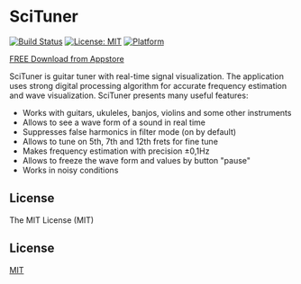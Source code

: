 
# SciTuner

[![Build Status][travis-image]][travis-url]
[![License: MIT][license-image]][license-url]
[![Platform][platform-image]][platform-url]

[FREE Download from Appstore](https://itunes.apple.com/us/app/scituner/id952300084?mt=8)

SciTuner is guitar tuner with real-time signal visualization.
The application uses strong digital processing algorithm for accurate frequency estimation and wave visualization.
SciTuner presents many useful features:

- Works with guitars, ukuleles, banjos, violins and some other instruments
- Allows to see a wave form of a sound in real time
- Suppresses false harmonics in filter mode (on by default)
- Allows to tune on 5th, 7th and 12th frets for fine tune
- Makes frequency estimation with precision ±0,1Hz
- Allows to freeze the wave form and values by button "pause"
- Works in noisy conditions

## License

The MIT License (MIT)


## License

  [MIT](LICENSE)

[travis-image]: https://img.shields.io/travis/kreshikhin/scituner/master.svg
[travis-url]: https://travis-ci.org/kreshikhin/scituner

[license-image]: https://img.shields.io/badge/License-MIT-yellow.svg
[license-url]: https://opensource.org/licenses/MIT

[platform-image]: https://img.shields.io/badge/platform-ios-lightgrey.svg?style=flat
[platform-url]: http://github.com/kreshikhin/scituner
